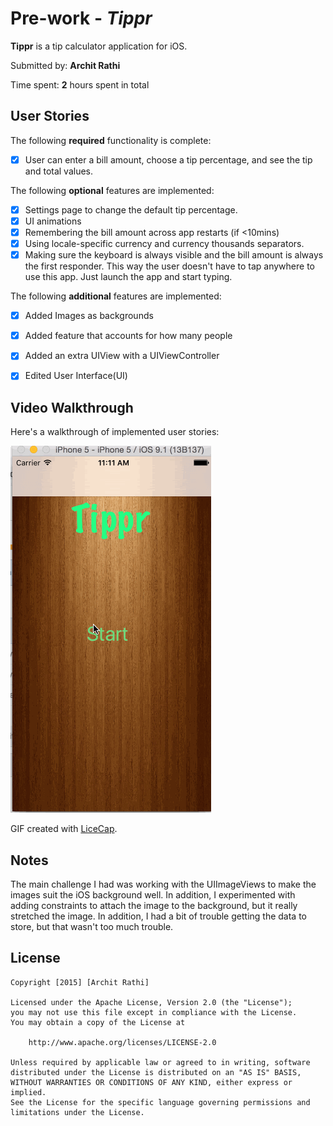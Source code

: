 # Pre-work - *Tippr*

**Tippr** is a tip calculator application for iOS.

Submitted by: **Archit Rathi**

Time spent: **2** hours spent in total

## User Stories

The following **required** functionality is complete:
* [x] User can enter a bill amount, choose a tip percentage, and see the tip and total values.

The following **optional** features are implemented:
* [x] Settings page to change the default tip percentage.
* [x] UI animations
* [x] Remembering the bill amount across app restarts (if <10mins)
* [x] Using locale-specific currency and currency thousands separators.
* [x] Making sure the keyboard is always visible and the bill amount is always the first responder. This way the user doesn't have to tap anywhere to use this app. Just launch the app and start typing.

The following **additional** features are implemented:

* [x] Added Images as backgrounds
* [x] Added feature that accounts for how many people
* [x] Added an extra UIView with a UIViewController
* [x] Edited User Interface(UI)


## Video Walkthrough 

Here's a walkthrough of implemented user stories:

<img src='https://github.com/progdude/Tippr/blob/master/final.gif' title='Video Walkthrough' width='' alt='Video Walkthrough' />

GIF created with [LiceCap](http://www.cockos.com/licecap/).

## Notes

The main challenge I had was working with the UIImageViews to make the images suit the iOS background well. In addition, I experimented with adding constraints to attach the image to the background, but it really stretched the image.
In addition, I had a bit of trouble getting the data to store, but that wasn't too much trouble.

## License

    Copyright [2015] [Archit Rathi]

    Licensed under the Apache License, Version 2.0 (the "License");
    you may not use this file except in compliance with the License.
    You may obtain a copy of the License at

        http://www.apache.org/licenses/LICENSE-2.0

    Unless required by applicable law or agreed to in writing, software
    distributed under the License is distributed on an "AS IS" BASIS,
    WITHOUT WARRANTIES OR CONDITIONS OF ANY KIND, either express or implied.
    See the License for the specific language governing permissions and
    limitations under the License.